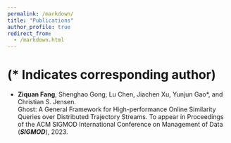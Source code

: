 ```yaml
---
permalink: /markdown/
title: "Publications"
author_profile: true
redirect_from: 
  - /markdown.html
---
```


# (* Indicates corresponding author)

- **Ziquan Fang**, Shenghao Gong, Lu Chen, Jiachen Xu, Yunjun Gao*, and Christian S. Jensen.<br>
Ghost: A General Framework for High-performance Online Similarity Queries over Distributed Trajectory Streams.
To appear in Proceedings of the ACM SIGMOD International Conference on Management of Data (***SIGMOD***), 2023.

